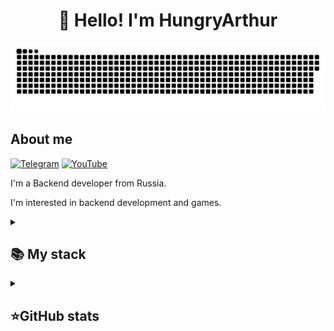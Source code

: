 <h1 align="center">👋 Hello! I'm HungryArthur </h1>

<p align="center">
 <img width="600" src="https://github.com/BaggerFast/BaggerFast/blob/main/assets/github-snake.svg?short_path=68e728e" alt="snake"/>
</p>

## About me
[![Telegram](https://img.shields.io/badge/-Telegram-2CA5E0?style=flat&logo=telegram&logoColor=white)](https://t.me/HungryArthur)
[![YouTube](https://img.shields.io/badge/-YouTube-FF0000?style=flat&logo=youtube&logoColor=white)](https://www.youtube.com/@HungryDeveloperGo)

I'm a Backend developer from Russia.

I'm interested in backend development and games.


<details align="left">
  <summary><h2><b>📚 My stack</b></h2></summary>
  <p>
    <h3>Langs</h3>
    <img src="https://skillicons.dev/icons?i=html,css,go,py" />
    <h3>Frameworks / Tools</h3>
    <img src="https://skillicons.dev/icons?i=windows,linux,git,gitlab,bash,docker,kubernetes,postgres,kafka,redis,grafana,graphql,jenkins,mongodb,rabbitmq,prometheus" />
    <h3>Software</h3>
    <img src="https://skillicons.dev/icons?i=vscode,stackoverflow,replit" />
    <br>
  </p>
</details>


<details align="left">
  <summary><h2><b>⭐GitHub stats</b></h2></summary>
  <p>
   <img src="https://github-readme-stats.vercel.app/api/top-langs/?username=HungryArthur&layout=compact" />
<!--    <br>
   <img src="https://github-readme-stats.vercel.app/api?username=HungryArthur&show_icons=true&theme=radical" />
    <br> -->
  </p>
</details>
